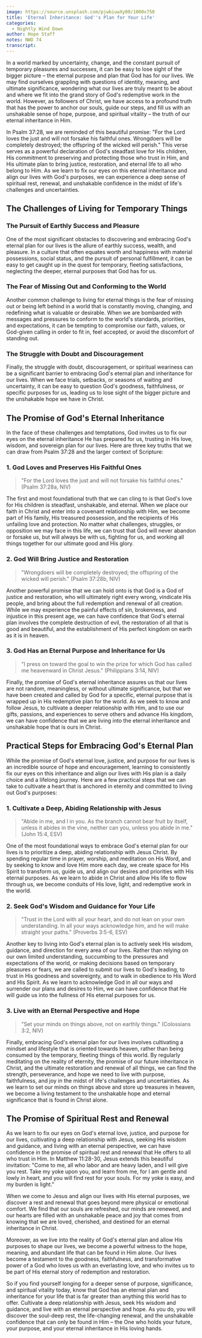 ```yaml
---
image: https://source.unsplash.com/pjwbiuwXy00/1000x750
title: 'Eternal Inheritance: God''s Plan for Your Life'
categories:
  - Nightly Wind Down
author: Hope Staff
notes: NWD 74
transcript:
---
```

In a world marked by uncertainty, change, and the constant pursuit of temporary pleasures and successes, it can be easy to lose sight of the bigger picture – the eternal purpose and plan that God has for our lives. We may find ourselves grappling with questions of identity, meaning, and ultimate significance, wondering what our lives are truly meant to be about and where we fit into the grand story of God's redemptive work in the world. However, as followers of Christ, we have access to a profound truth that has the power to anchor our souls, guide our steps, and fill us with an unshakable sense of hope, purpose, and spiritual vitality – the truth of our eternal inheritance in Him.

In Psalm 37:28, we are reminded of this beautiful promise: "For the Lord loves the just and will not forsake his faithful ones. Wrongdoers will be completely destroyed; the offspring of the wicked will perish." This verse serves as a powerful declaration of God's steadfast love for His children, His commitment to preserving and protecting those who trust in Him, and His ultimate plan to bring justice, restoration, and eternal life to all who belong to Him. As we learn to fix our eyes on this eternal inheritance and align our lives with God's purposes, we can experience a deep sense of spiritual rest, renewal, and unshakable confidence in the midst of life's challenges and uncertainties.

## The Challenges of Living for Temporary Things

### The Pursuit of Earthly Success and Pleasure

One of the most significant obstacles to discovering and embracing God's eternal plan for our lives is the allure of earthly success, wealth, and pleasure. In a culture that often equates worth and happiness with material possessions, social status, and the pursuit of personal fulfillment, it can be easy to get caught up in the quest for temporary, fleeting satisfactions, neglecting the deeper, eternal purposes that God has for us.

### The Fear of Missing Out and Conforming to the World

Another common challenge to living for eternal things is the fear of missing out or being left behind in a world that is constantly moving, changing, and redefining what is valuable or desirable. When we are bombarded with messages and pressures to conform to the world's standards, priorities, and expectations, it can be tempting to compromise our faith, values, or God-given calling in order to fit in, feel accepted, or avoid the discomfort of standing out.

### The Struggle with Doubt and Discouragement

Finally, the struggle with doubt, discouragement, or spiritual weariness can be a significant barrier to embracing God's eternal plan and inheritance for our lives. When we face trials, setbacks, or seasons of waiting and uncertainty, it can be easy to question God's goodness, faithfulness, or specific purposes for us, leading us to lose sight of the bigger picture and the unshakable hope we have in Christ.

## The Promise of God's Eternal Inheritance

In the face of these challenges and temptations, God invites us to fix our eyes on the eternal inheritance He has prepared for us, trusting in His love, wisdom, and sovereign plan for our lives. Here are three key truths that we can draw from Psalm 37:28 and the larger context of Scripture:

### 1\. God Loves and Preserves His Faithful Ones

> "For the Lord loves the just and will not forsake his faithful ones." (Psalm 37:28a, NIV)

The first and most foundational truth that we can cling to is that God's love for His children is steadfast, unshakable, and eternal. When we place our faith in Christ and enter into a covenant relationship with Him, we become part of His family, His treasured possession, and the recipients of His unfailing love and protection. No matter what challenges, struggles, or opposition we may face in this life, we can trust that God will never abandon or forsake us, but will always be with us, fighting for us, and working all things together for our ultimate good and His glory.

### 2\. God Will Bring Justice and Restoration

> "Wrongdoers will be completely destroyed; the offspring of the wicked will perish." (Psalm 37:28b, NIV)

Another powerful promise that we can hold onto is that God is a God of justice and restoration, who will ultimately right every wrong, vindicate His people, and bring about the full redemption and renewal of all creation. While we may experience the painful effects of sin, brokenness, and injustice in this present age, we can have confidence that God's eternal plan involves the complete destruction of evil, the restoration of all that is good and beautiful, and the establishment of His perfect kingdom on earth as it is in heaven.

### 3\. God Has an Eternal Purpose and Inheritance for Us

> "I press on toward the goal to win the prize for which God has called me heavenward in Christ Jesus." (Philippians 3:14, NIV)

Finally, the promise of God's eternal inheritance assures us that our lives are not random, meaningless, or without ultimate significance, but that we have been created and called by God for a specific, eternal purpose that is wrapped up in His redemptive plan for the world. As we seek to know and follow Jesus, to cultivate a deeper relationship with Him, and to use our gifts, passions, and experiences to serve others and advance His kingdom, we can have confidence that we are living into the eternal inheritance and unshakable hope that is ours in Christ.

## Practical Steps for Embracing God's Eternal Plan

While the promise of God's eternal love, justice, and purpose for our lives is an incredible source of hope and encouragement, learning to consistently fix our eyes on this inheritance and align our lives with His plan is a daily choice and a lifelong journey. Here are a few practical steps that we can take to cultivate a heart that is anchored in eternity and committed to living out God's purposes:

### 1\. Cultivate a Deep, Abiding Relationship with Jesus

> "Abide in me, and I in you. As the branch cannot bear fruit by itself, unless it abides in the vine, neither can you, unless you abide in me." (John 15:4, ESV)

One of the most foundational ways to embrace God's eternal plan for our lives is to prioritize a deep, abiding relationship with Jesus Christ. By spending regular time in prayer, worship, and meditation on His Word, and by seeking to know and love Him more each day, we create space for His Spirit to transform us, guide us, and align our desires and priorities with His eternal purposes. As we learn to abide in Christ and allow His life to flow through us, we become conduits of His love, light, and redemptive work in the world.

### 2\. Seek God's Wisdom and Guidance for Your Life

> "Trust in the Lord with all your heart, and do not lean on your own understanding. In all your ways acknowledge him, and he will make straight your paths." (Proverbs 3:5-6, ESV)

Another key to living into God's eternal plan is to actively seek His wisdom, guidance, and direction for every area of our lives. Rather than relying on our own limited understanding, succumbing to the pressures and expectations of the world, or making decisions based on temporary pleasures or fears, we are called to submit our lives to God's leading, to trust in His goodness and sovereignty, and to walk in obedience to His Word and His Spirit. As we learn to acknowledge God in all our ways and surrender our plans and desires to Him, we can have confidence that He will guide us into the fullness of His eternal purposes for us.

### 3\. Live with an Eternal Perspective and Hope

> "Set your minds on things above, not on earthly things." (Colossians 3:2, NIV)

Finally, embracing God's eternal plan for our lives involves cultivating a mindset and lifestyle that is oriented towards heaven, rather than being consumed by the temporary, fleeting things of this world. By regularly meditating on the reality of eternity, the promise of our future inheritance in Christ, and the ultimate restoration and renewal of all things, we can find the strength, perseverance, and hope we need to live with purpose, faithfulness, and joy in the midst of life's challenges and uncertainties. As we learn to set our minds on things above and store up treasures in heaven, we become a living testament to the unshakable hope and eternal significance that is found in Christ alone.

## The Promise of Spiritual Rest and Renewal

As we learn to fix our eyes on God's eternal love, justice, and purpose for our lives, cultivating a deep relationship with Jesus, seeking His wisdom and guidance, and living with an eternal perspective, we can have confidence in the promise of spiritual rest and renewal that He offers to all who trust in Him. In Matthew 11:28-30, Jesus extends this beautiful invitation: "Come to me, all who labor and are heavy laden, and I will give you rest. Take my yoke upon you, and learn from me, for I am gentle and lowly in heart, and you will find rest for your souls. For my yoke is easy, and my burden is light."

When we come to Jesus and align our lives with His eternal purposes, we discover a rest and renewal that goes beyond mere physical or emotional comfort. We find that our souls are refreshed, our minds are renewed, and our hearts are filled with an unshakable peace and joy that comes from knowing that we are loved, cherished, and destined for an eternal inheritance in Christ.

Moreover, as we live into the reality of God's eternal plan and allow His purposes to shape our lives, we become a powerful witness to the hope, meaning, and abundant life that can be found in Him alone. Our lives become a testament to the goodness, faithfulness, and transformative power of a God who loves us with an everlasting love, and who invites us to be part of His eternal story of redemption and restoration.

So if you find yourself longing for a deeper sense of purpose, significance, and spiritual vitality today, know that God has an eternal plan and inheritance for your life that is far greater than anything this world has to offer. Cultivate a deep relationship with Jesus, seek His wisdom and guidance, and live with an eternal perspective and hope. As you do, you will discover the soul-deep rest, the life-changing renewal, and the unshakable confidence that can only be found in Him – the One who holds your future, your purpose, and your eternal inheritance in His loving hands.